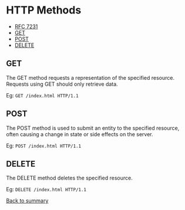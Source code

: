 # HTTP Methods

- [RFC 7231](https://datatracker.ietf.org/doc/html/rfc7231#section-4.3)
- [GET](#GET)
- [POST](#POST)
- [DELETE](#DELETE)

## GET

The GET method requests a representation of the specified resource. Requests using GET should only retrieve data.

Eg: `GET /index.html HTTP/1.1`

## POST

The POST method is used to submit an entity to the specified resource, often causing a change in state or side effects on the server.

Eg: `POST /index.html HTTP/1.1`

## DELETE

The DELETE method deletes the specified resource.

Eg: `DELETE /index.html HTTP/1.1`

[Back to summary](../SUMMARY.md)